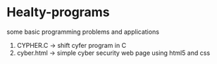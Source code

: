 # Healty-programs
some basic programming problems and applications
1. CYPHER.C -> shift cyfer program in C
2. cyber.html -> simple cyber security web page using html5 and css
